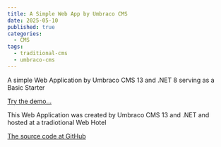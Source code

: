 ```yaml
---
title: A Simple Web App by Umbraco CMS
date: 2025-05-10
published: true
categories:
  - CMS
tags:
  - traditional-cms
  - umbraco-cms
---
```


A simple Web Application by Umbraco CMS 13 and .NET 8 serving as a Basic Starter

<a href="https://umb.persteenolsen.com/" target="_blank" title="A simple Umbraco Starter">Try the demo...</a>

This Web Application was created by Umbraco CMS 13 and .NET and hosted at a tradiotional Web Hotel

<a href="https://github.com/persteenolsen/umbraco-13-starter-one" target="_blank">The source code at GitHub</a>

